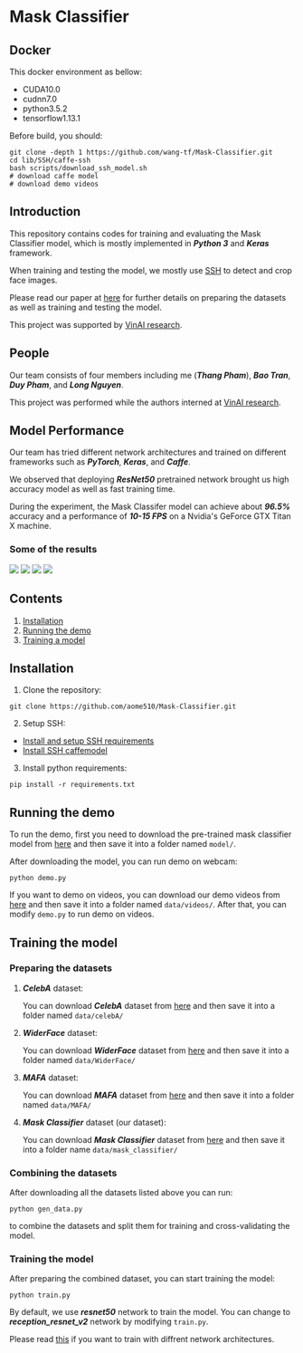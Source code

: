 # Mask Classifier

## Docker
This docker environment as bellow:
- CUDA10.0
- cudnn7.0
- python3.5.2
- tensorflow1.13.1

Before build, you should:
```
git clone -depth 1 https://github.com/wang-tf/Mask-Classifier.git
cd lib/SSH/caffe-ssh
bash scripts/download_ssh_model.sh
# download caffe model
# download demo videos
```

## Introduction

This repository contains codes for training and evaluating the Mask Classifier model, which is mostly implemented in ***Python 3*** and ***Keras*** framework.

When training and testing the model, we mostly use [SSH](https://github.com/mahyarnajibi/SSH) to detect and crop face images.

Please read our paper at [here](./paper/paper.pdf) for further details on preparing the datasets as well as training and testing the model.

This project was supported by [VinAI research](https://www.vinai.io).
## People

Our team consists of four members including me (***Thang Pham***), ***Bao Tran***, ***Duy Pham***, and ***Long Nguyen***.

This project was performed while the authors interned at [VinAI research](https://www.vinai.io/).

## Model Performance

Our team has tried different network architectures and trained on different frameworks such as ***PyTorch***, ***Keras***, and ***Caffe***.

We observed that deploying ***ResNet50*** pretrained network brought us high accuracy model as well as fast training time.

During the experiment, the Mask Classifer model can achieve about ***96.5%*** accuracy and a performance of ***10-15 FPS*** on a Nvidia's GeForce GTX Titan X machine.

### Some of the results
![](./data/demo/output/00001.jpg)
![](./data/demo/output/00002.jpg)
![](./data/demo/output/00003.jpg)
![](./data/demo/output/00004.jpg)

## Contents

1. [Installation](#install)
2. [Running the demo](#demo)
3. [Training a model](#train)

<a name="install"></a>
## Installation
1. Clone the repository:
```
git clone https://github.com/aome510/Mask-Classifier.git
```
2. Setup SSH:
* [Install and setup SSH requirements](./lib/SSH/README.md#installation)
* [Install SSH caffemodel](./lib/SSH/README.md#demo)
3. Install python requirements:
```
pip install -r requirements.txt
```

<a name="demo"></a>
## Running the demo
To run the demo, first you need to download the pre-trained mask classifier model from [here](https://drive.google.com/file/d/1Ogew-mbiMqznzO3ok_T-IiqQGpq4OHw5) and then save it into a folder named ```model/```.

After downloading the model, you can run demo on webcam:
```
python demo.py
```
If you want to demo on videos, you can download our demo videos from [here](https://drive.google.com/drive/folders/1PSw1eDErcjLaOkIUxYXbLEacBNdaMjHQ) and then save it into a folder named ```data/videos/```. After that, you can modify ```demo.py``` to run demo on videos.

<a name="train"></a>
## Training the model

### Preparing the datasets

1. ***CelebA*** dataset:

    You can download ***CelebA*** dataset from [here](https://www.kaggle.com/jessicali9530/celeba-dataset) and then save it into a folder named ```data/celebA/```

2. ***WiderFace*** dataset:

    You can download ***WiderFace*** dataset from [here](https://drive.google.com/open?id=16a0TSvPI_3up7tbblxTHxXj5hZ9N7RyH) and then save it into a folder named ```data/WiderFace/```
3. ***MAFA*** dataset:

    You can download ***MAFA*** dataset from [here](https://drive.google.com/drive/folders/1nbtM1n0--iZ3VVbNGhocxbnBGhMau_OG) and then save it into a folder named ```data/MAFA/```
4. ***Mask Classifier*** dataset (our dataset):

    You can download ***Mask Classifier*** dataset from [here](https://drive.google.com/open?id=1WLKCLvR_nXSsOUywqKixoetz03WoJ8cL) and then save it into a folder name ```data/mask_classifier/```

### Combining the datasets
After downloading all the datasets listed above you can run:
```
python gen_data.py
```
to combine the datasets and split them for training and cross-validating the model.

### Training the model

After preparing the combined dataset, you can start training the model:
```
python train.py
```

By default, we use ***resnet50*** network to train the model. You can change to ***reception_resnet_v2*** network by modifying ```train.py```.

Please read [this](https://keras.io/applications/) if you want to train with diffrent network architectures.
